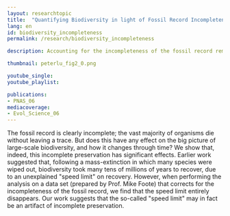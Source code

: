 ```yaml
---
layout: researchtopic
title:  "Quantifying Biodiversity in light of Fossil Record Incompleteness"
lang: en
id: biodiversity_incompleteness
permalink: /research/biodiversity_incompleteness

description: Accounting for the incompleteness of the fossil record removes the artifactual "speed limit" on the recovery of biodiversity following mass extinction. 

thumbnail: peterlu_fig2_0.png

youtube_single: 
youtube_playlist: 

publications:
- PNAS_06
mediacoverage:
- Evol_Science_06
---
```

The fossil record is clearly incomplete; the vast majority of organisms die without leaving a trace. But does this have any effect on the big picture of large-scale biodiversity, and how it changes through time? We show that, indeed, this incomplete preservation has significant effects. Earlier work suggested that, following a mass-extinction in which many species were wiped out, biodiversity took many tens of millions of years to recover, due to an unexplained "speed limit" on recovery. However, when performing the analysis on a data set (prepared by Prof. Mike Foote) that corrects for the incompleteness of the fossil record, we find that the speed limit entirely disappears. Our work suggests that the so-called "speed limit" may in fact be an artifact of incomplete preservation.
